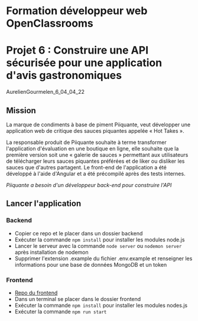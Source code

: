 # Formation développeur web OpenClassrooms

# Projet 6 : Construire une API sécurisée pour une application d'avis gastronomiques

AurelienGourmelen_6_04_04_22

## Mission

La marque de condiments à base de piment Piiquante, veut développer une application web de critique des sauces piquantes appelée « Hot Takes ».

La responsable produit de Piiquante souhaite à terme transformer l'application d'évaluation en une boutique en ligne, elle souhaite que la première version soit une « galerie de sauces » permettant aux utilisateurs de télécharger leurs sauces piquantes préférées et de liker ou disliker les sauces que d'autres partagent. Le front-end de l'application a été développé à l'aide d'Angular et a été précompilé après des tests internes.

_Piiquante a besoin d'un développeur back-end pour construire l'API_

## Lancer l'application

### Backend

-   Copier ce repo et le placer dans un dossier backend
-   Exécuter la commande `npm install` pour installer les modules node.js
-   Lancer le serveur avec la commande `node server` ou `nodemon server` après installation de nodemon
-   Supprimer l'extension .example du fichier .env.example et renseigner les informations pour une base de données MongoDB et un token

### Frontend

-   [Repo du frontend](https://github.com/OpenClassrooms-Student-Center/Web-Developer-P6)
-   Dans un terminal se placer dans le dossier frontend
-   Exécuter la commande `npm install` pour installer les modules nodes.js
-   Exécuter la commande `npm run start`
